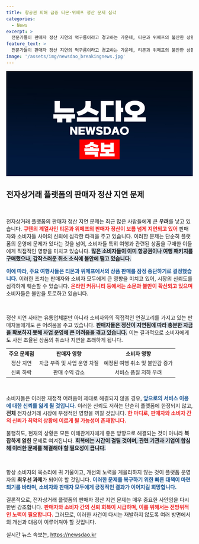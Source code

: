 ```yaml
---
title: 항공권 피해 급증 티몬·위메프 정산 문제 심각
categories:
  - News
excerpt: >
  전문가들이 판매자 정산 지연의 먹구름이라고 경고하는 가운데, 티몬과 위메프의 불안한 상황이 소비자들에게도 큰 영향을 미치고 있습니다. 항공권 취소에 대한 불만이 쏟아지는 지금, 과연 이들 플랫폼의 향후 전망은?
feature_text: >
  전문가들이 판매자 정산 지연의 먹구름이라고 경고하는 가운데, 티몬과 위메프의 불안한 상황이 소비자들에게도 큰 영향을 미치고 있습니다. 항공권 취소에 대한 불만이 쏟아지는 지금, 과연 이들 플랫폼의 향후 전망은?
image: '/assets/img/newsdao_breakingnews.jpg'
---
```


<p><img src="/assets/img/newsdao_breakingnews.jpg" alt="ranknews 속보" /></p>

<h2 data-ke-size="size26">전자상거래 플랫폼의 판매자 정산 지연 문제</h2>

<p data-ke-size="size16">&nbsp;</p>

<p>전자상거래 플랫폼의 판매자 정산 지연 문제는 최근 많은 사람들에게 큰 <strong>우려</strong>를 낳고 있습니다. <b><span style="color: #ee2323;">큐텐의 계열사인 티몬과 위메프의 판매자 정산이 보름 넘게 지연되고 있어</span></b> 판매자와 소비자들 사이의 신뢰에 심각한 타격을 주고 있습니다. 이러한 문제는 단순히 플랫폼의 운영에 문제가 있다는 것을 넘어, 소비자들 특히 여행과 관련된 상품을 구매한 이들에게 직접적인 영향을 미치고 있습니다. <b><span style="background-color: #21538527;">많은 소비자들이 이미 항공권이나 여행 패키지를 구매했으나, 갑작스러운 취소 소식에 불안에 떨고 있습니다.</span></b> </p>

<p><b><span style="color: #1a5490;">이에 따라, 주요 여행사들은 티몬과 위메프에서의 상품 판매를 잠정 중단하기로 결정했습니다.</span></b> 이러한 조치는 판매자와 소비자 모두에게 큰 영향을 미치고 있어, 시장의 신뢰도를 심각하게 훼손할 수 있습니다. <b><span style="color: #ee2323;">온라인 커뮤니티 등에서는 소문과 불만이 확산되고 있으며</span></b> 소비자들은 불만을 토로하고 있습니다.</p>

<p data-ke-size="size16">&nbsp;</p>

<p>정산 지연 사태는 유통업체뿐만 아니라 소비자와의 직접적인 연결고리를 가지고 있는 판매자들에게도 큰 어려움을 주고 있습니다. <b><span style="background-color: #21538527;">판매자들은 정산이 지연됨에 따라 충분한 자금을 확보하지 못해 사업 운영에 큰 어려움을 겪고 있습니다.</span></b> 이는 결과적으로 소비자에게도 사전 조율된 상품의 취소나 지연을 초래하게 됩니다. </p>

<table>
<tr>
<td style="text-align: center; height: 17px;"><b>주요 문제점</b></td>
<td style="text-align: center; height: 17px;"><b>판매자 영향</b></td>
<td style="text-align: center; height: 17px;"><b>소비자 영향</b></td>
</tr>
<tr>
<td style="text-align: center; height: 17px;">정산 지연</td>
<td style="text-align: center; height: 17px;">자금 부족 및 사업 운영 차질</td>
<td style="text-align: center; height: 17px;">예정된 여행 취소 및 불안감 증가</td>
</tr>
<tr>
<td style="text-align: center; height: 17px;">신뢰 하락</td>
<td style="text-align: center; height: 17px;">판매 수익 감소</td>
<td style="text-align: center; height: 17px;">서비스 품질 저하 우려</td>
</tr>
</table>

<p data-ke-size="size16">&nbsp;</p>

<p>소비자들은 이러한 재정적 어려움이 제대로 해결되지 않을 경우, <b><span style="color: #1a5490;">앞으로의 서비스 이용에 대한 신뢰를 잃게 될 것입니다.</span></b> 이러한 신뢰도 저하는 단순히 플랫폼에 한정되지 않고, <strong>전체</strong> 전자상거래 시장에 부정적인 영향을 끼칠 것입니다. <b><span style="color: #ee2323;">한 마디로, 판매자와 소비자 간의 신뢰가 최악의 상황에 이르게 될 가능성이 존재합니다.</span></b> </p>

<p>불행히도, 현재의 상황은 모든 이해관계자에게 좋은 방향으로 해결되는 것이 아니라 <strong>복잡하게 얽힌</strong> 문제로 여겨집니다. <b><span style="background-color: #21538527;">회복에는 시간이 걸릴 것이며, 관련 기관과 기업이 합심해 이러한 문제를 해결해야 할 필요성이 큽니다.</span></b></p>

<p data-ke-size="size16">&nbsp;</p>

<p>항상 소비자의 목소리에 귀 기울이고, 개선의 노력을 게을리하지 않는 것이 플랫폼 운영자의 <strong>최우선 과제</strong>가 되어야 할 것입니다. <b><span style="color: #1a5490;">이러한 문제를 복구하기 위한 빠른 대책이 마련되기를 바라며, 소비자와 판매자 모두에게 긍정적인 결과가 이어지길 희망합니다.</span></b> </p>

<p>결론적으로, 전자상거래 플랫폼의 판매자 정산 지연 문제는 매우 중요한 사안임을 다시 한번 강조합니다. <b><span style="color: #ee2323;">판매자와 소비자 간의 신뢰 회복이 시급하며, 이를 위해서는 전방위적인 노력이 필요합니다.</span></b> 그러므로, 이러한 사건이 다시는 재발하지 않도록 여러 방면에서의 개선과 대응이 이루어져야 할 것입니다.</p>
실시간 뉴스 속보는, <a href="https://newsdao.kr" rel="dofollow">https://newsdao.kr</a>


